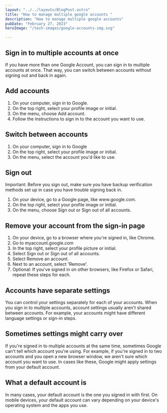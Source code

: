 ```yaml
---
layout: "../../layouts/BlogPost.astro"
title: "How to manage multiple google accounts "
description: "How to manage multiple google accounts"
pubDate: "February 27, 2023"
heroImage: "/tech-images/google-accounts-img.svg"

---
```

## Sign in to multiple accounts at once

If you have more than one Google Account, you can sign in to multiple accounts at once. That way, you can switch between accounts without signing out and back in again.

## Add accounts
<ol>
    <li>On your computer, sign in to Google.</li>
    <li>On the top right, select your profile image or initial.</li>
    <li>On the menu, choose Add account.</li>
    <li>Follow the instructions to sign in to the account you want to use.</li>
</ol>

## Switch between accounts
<ol>
    <li>On your computer, sign in to Google</li>
    <li>On the top right, select your profile image or initial.</li>
    <li>On the menu, select the account you'd like to use.</li>
</ol>

## Sign out

<span class='ital'>Important:</span> Before you sign out, make sure you have backup verification methods set up in case you have trouble signing back in.

<ol>
    <li>On your device, go to a Google page, like www.google.com.</li>
    <li>On the top right, select your profile image or initial.</li>
    <li>On the menu, choose Sign out or Sign out of all accounts.</li>

</ol>

## Remove your account from the sign-in page

<ol>
<li>On your device, go to a browser where you're signed in, like Chrome.</li>
<li>Go to myaccount.google.com</li>
<li>In the top right, select your profile picture or initial.</li>
<li>Select <span class='ital'>Sign out</span> or <span class='ital'>Sign out of all accounts</span>.</li>
<li>Select <span class='ital'>Remove an account</span>.</li>
<li>Next to an account, select 'Remove'.</li>
<li><span class='ital'>Optional: </span>If you've signed in on other browsers, like Firefox or Safari, repeat these steps for each.</li>
</ol>

## Accounts have separate settings

You can control your settings separately for each of your accounts. When you sign in to multiple accounts, account settings usually aren't shared between accounts. For example, your accounts might have different language settings or sign-in steps.

## Sometimes settings might carry over

If you're signed in to multiple accounts at the same time, sometimes Google can't tell which account you're using. For example, if you're signed in to two accounts and you open a new browser window, we aren't sure which account you want to use. In cases like these, Google might apply settings from your <span class='ital'> default account</span>.

## What a default account is

In many cases, your default account is the one you signed in with first. On mobile devices, your default account can vary depending on your device's operating system and the apps you use.